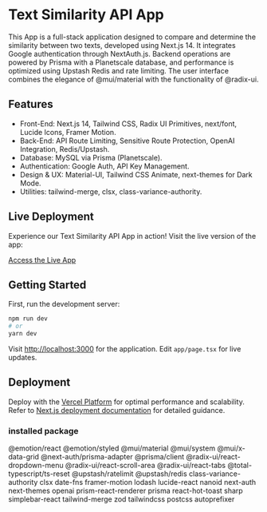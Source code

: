 # Text Similarity API App

This App is a full-stack application designed to compare and determine the similarity between two texts, developed using Next.js 14.  It integrates Google authentication through NextAuth.js. Backend operations are powered by Prisma with a Planetscale database, and performance is optimized using Upstash Redis and rate limiting. The user interface combines the elegance of @mui/material with the functionality of @radix-ui.

## Features
- Front-End: Next.js 14, Tailwind CSS, Radix UI Primitives, next/font, Lucide Icons, Framer Motion.
- Back-End: API Route Limiting, Sensitive Route Protection, OpenAI Integration, Redis/Upstash.
- Database: MySQL via Prisma (Planetscale).
- Authentication: Google Auth, API Key Management.
- Design & UX: Material-UI, Tailwind CSS Animate, next-themes for Dark Mode.
- Utilities: tailwind-merge, clsx, class-variance-authority.

## Live Deployment

Experience our Text Similarity API App in action! Visit the live version of the app:

[Access the Live App](https://textsimilarityapi-eight.vercel.app/)


## Getting Started

First, run the development server:

```bash
npm run dev
# or
yarn dev
```
Visit [http://localhost:3000](http://localhost:3000) for the application. Edit `app/page.tsx` for live updates.

## Deployment

Deploy with the [Vercel Platform](https://vercel.com/new) for optimal performance and scalability. Refer to [Next.js deployment documentation](https://nextjs.org/docs/deployment) for detailed guidance.



### installed package
@emotion/react @emotion/styled @mui/material @mui/system @mui/x-data-grid @next-auth/prisma-adapter @prisma/client @radix-ui/react-dropdown-menu @radix-ui/react-scroll-area @radix-ui/react-tabs @total-typescript/ts-reset @upstash/ratelimit @upstash/redis class-variance-authority clsx date-fns framer-motion lodash lucide-react nanoid next-auth next-themes openai prism-react-renderer prisma react-hot-toast sharp simplebar-react tailwind-merge zod tailwindcss postcss autoprefixer
